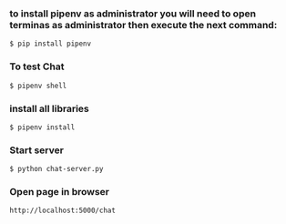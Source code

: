 ### to install pipenv as administrator you will need to open terminas as administrator then execute the next command:

    $ pip install pipenv 

### To test Chat

    $ pipenv shell

### install all libraries

    $ pipenv install


### Start server 

    $ python chat-server.py

### Open page in browser

    http://localhost:5000/chat